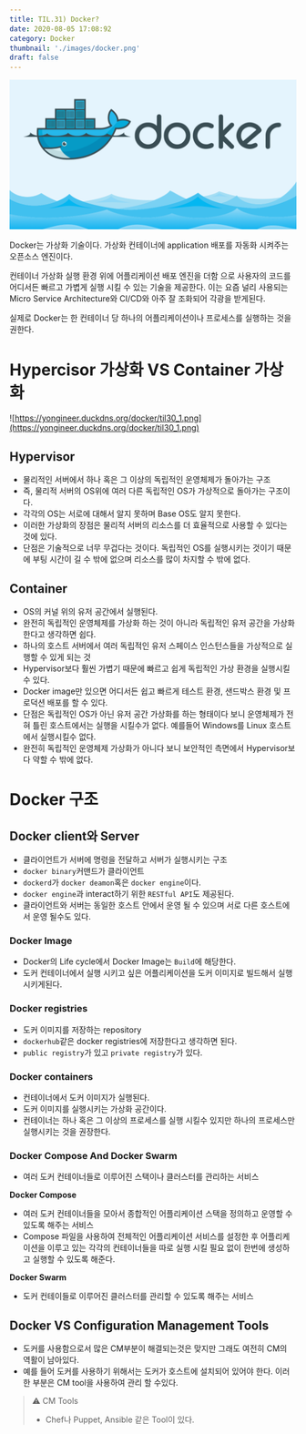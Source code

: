 ```yaml
---
title: TIL.31) Docker?
date: 2020-08-05 17:08:92
category: Docker
thumbnail: './images/docker.png'
draft: false
---
```


![](./images/docker.png)

Docker는 가상화 기술이다. 가상화 컨테이너에 application 배포를 자동화 시켜주는 오픈소스 엔진이다.

컨테이너 가상화 실행 환경 위에 어플리케이션 배포 엔진을 더함 으로 사용자의 코드를 어디서든 빠르고 가볍게 실행 시킬 수 있는 기술을 제공한다. 이는 요즘 널리 사용되는 Micro Service Architecture와 CI/CD와 아주 잘 조화되어 각광을 받게된다.

실제로 Docker는 한 컨테이너 당 하나의 어플리케이션이나 프로세스를 실행하는 것을 권한다.

# Hypercisor 가상화 VS Container 가상화

![https://yongineer.duckdns.org/docker/til30_1.png](https://yongineer.duckdns.org/docker/til30_1.png)

## Hypervisor

- 물리적인 서버에서 하나 혹은 그 이상의 독립적인 운영체제가 돌아가는 구조
- 즉, 물리적 서버의 OS위에 여러 다른 독립적인 OS가 가상적으로 돌아가는 구조이다.
- 각각의 OS는 서로에 대해서 알지 못하며 Base OS도 알지 못한다.
- 이러한 가상화의 장점은 물리적 서버의 리소스를 더 효율적으로 사용할 수 있다는 것에 있다.
- 단점은 기술적으로 너무 무겁다는 것이다. 독립적인 OS를 실행시키는 것이기 때문에 부팅 시간이 길 수 밖에 없으며 리소스를 많이 차지할 수 밖에 없다.

## Container

- OS의 커널 위의 유저 공간에서 실행된다.
- 완전히 독립적인 운영체제를 가상화 하는 것이 아니라 독립적인 유저 공간을 가상화 한다고 생각하면 쉽다.
- 하나의 호스트 서버에서 여러 독립적인 유저 스페이스 인스턴스들을 가상적으로 실행할 수 있게 되는 것
- Hypervisor보다 훨씬 가볍기 때문에 빠르고 쉽게 독립적인 가상 환경을 실행시킬 수 있다.
- Docker image만 있으면 어디서든 쉽고 빠르게 테스트 환경, 샌드박스 환경 및 프로덕션 배포를 할 수 있다.
- 단점은 독립적인 OS가 아닌 유저 공간 가상화를 하는 형태이다 보니 운영체제가 전혀 틀린 호스트에서는 실행을 시킬수가 없다. 예를들어 Windows를 Linux 호스트에서 실행시킬수 없다.
- 완전히 독립적인 운영체제 가상화가 아니다 보니 보안적인 측면에서 Hypervisor보다 약할 수 밖에 없다.

# Docker 구조

## Docker client와 Server

- 클라이언트가 서버에 명령을 전달하고 서버가 실행시키는 구조
- `docker binary`커맨드가 클라이언트
- `dockerd`가 `docker deamon`혹은 `docker engine`이다.
- `docker engine`과 interact하기 위한 `RESTful API`도 제공된다.
- 클라이언트와 서버는 동일한 호스트 안에서 운영 될 수 있으며 서로 다른 호스트에서 운영 될수도 있다.

### Docker Image

- Docker의 Life cycle에서 Docker Image는 `Build`에 해당한다.
- 도커 컨테이너에서 실행 시키고 싶은 어플리케이션을 도커 이미지로 빌드해서 실행 시키게된다.

### Docker registries

- 도커 이미지를 저장하는 repository
- `dockerhub`같은 docker registries에 저장한다고 생각하면 된다.
- `public registry`가 있고 `private registry`가 있다.

### Docker containers

- 컨테이너에서 도커 이미지가 실행된다.
- 도커 이미지를 실행시키는 가상화 공간이다.
- 컨테이너는 하나 혹은 그 이상의 프로세스를 실행 시킬수 있지만 하나의 프로세스만 실행시키는 것을 권장한다.

### Docker Compose And Docker Swarm

- 여러 도커 컨테이너들로 이루어진 스택이나 클러스터를 관리하는 서비스

**Docker Compose**

- 여러 도커 컨테이너들을 모아서 종합적인 어플리케이션 스택을 정의하고 운영할 수 있도록 해주는 서비스
- Compose 파일을 사용하여 전체적인 어플리케이션 서비스를 설정한 후 어플리케이션을 이루고 있는 각각의 컨테이너들을 따로 실행 시킬 필요 없이 한번에 생성하고 실행할 수 있도록 해준다.

**Docker Swarm**

- 도커 컨테이들로 이루어진 클러스터를 관리할 수 있도록 해주는 서비스

## Docker VS Configuration Management Tools

- 도커를 사용함으로서 많은 CM부분이 해결되는것은 맞지만 그래도 여전히 CM의 역활이 남아있다.
- 예를 들어 도커를 사용하기 위해서는 도커가 호스트에 설치되어 있어야 한다. 이러한 부분은 CM tool을 사용하여 관리 할 수있다.

> ⚠️ CM Tools
>
>- Chef나 Puppet, Ansible 같은 Tool이 있다.
